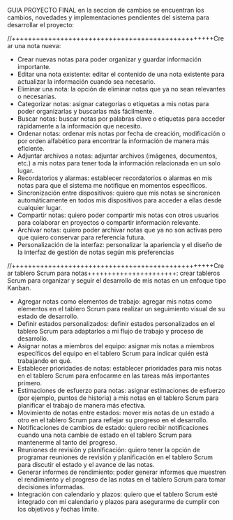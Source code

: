 GUIA PROYECTO FINAL
en la seccion de cambios se encuentran los cambios, novedades y implementaciones pendientes del sistema para desarrollar el proyecto:


//++++++++++++++++++++++++++++++++++++++++++++++++++Crear una nota nueva:

* Crear nuevas notas para poder organizar y guardar información importante.
* Editar una nota existente:
    editar el contenido de una nota existente para actualizar la información cuando sea necesario.
* Eliminar una nota:
    la opción de eliminar notas que ya no sean relevantes o necesarias.
* Categorizar notas:
    asignar categorías o etiquetas a mis notas para poder organizarlas y buscarlas más fácilmente.
* Buscar notas:
    buscar notas por palabras clave o etiquetas para acceder rápidamente a la información que necesito.
* Ordenar notas:
    ordenar mis notas por fecha de creación, modificación o por orden alfabético para encontrar la información de manera más eficiente.
* Adjuntar archivos a notas:
    adjuntar archivos (imágenes, documentos, etc.) a mis notas para tener toda la información relacionada en un solo lugar.
*  Recordatorios y alarmas:
    establecer recordatorios o alarmas en mis notas para que el sistema me notifique en momentos específicos.
* Sincronización entre dispositivos:
    quiero que mis notas se sincronicen automáticamente en todos mis dispositivos para acceder a ellas desde cualquier lugar.
* Compartir notas:
    quiero poder compartir mis notas con otros usuarios para colaborar en proyectos o compartir información relevante.
* Archivar notas:
    quiero poder archivar notas que ya no son activas pero que quiero conservar para referencia futura.
* Personalización de la interfaz:
    personalizar la apariencia y el diseño de la interfaz de gestión de notas según mis preferencias

//++++++++++++++++++++++++++++++++++++++++++++++++++Crear tablero Scrum para notas++++++++++++++++++++++:
    crear tableros Scrum para organizar y seguir el desarrollo de mis notas en un enfoque tipo Kanban.
* Agregar notas como elementos de trabajo:
    agregar mis notas como elementos en el tablero Scrum para realizar un seguimiento visual de su estado de desarrollo.
* Definir estados personalizados:
    definir estados personalizados en el tablero Scrum para adaptarlos a mi flujo de trabajo y proceso de desarrollo.
* Asignar notas a miembros del equipo:
    asignar mis notas a miembros específicos del equipo en el tablero Scrum para indicar quién está trabajando en qué.
* Establecer prioridades de notas:
    establecer prioridades para mis notas en el tablero Scrum para enfocarme en las tareas más importantes primero.
* Estimaciones de esfuerzo para notas:
    asignar estimaciones de esfuerzo (por ejemplo, puntos de historia) a mis notas en el tablero Scrum para planificar el trabajo de manera más efectiva.
* Movimiento de notas entre estados:
    mover mis notas de un estado a otro en el tablero Scrum para reflejar su progreso en el desarrollo.
* Notificaciones de cambios de estado:
    quiero recibir notificaciones cuando una nota cambie de estado en el tablero Scrum para mantenerme al tanto del progreso.
*  Reuniones de revisión y planificación:
    quiero tener la opción de programar reuniones de revisión y planificación en el tablero Scrum para discutir el estado y el avance de las notas.
* Generar informes de rendimiento:
    poder generar informes que muestren el rendimiento y el progreso de las notas en el tablero Scrum para tomar decisiones informadas.
* Integración con calendario y plazos:
    quiero que el tablero Scrum esté integrado con mi calendario y plazos para asegurarme de cumplir con los objetivos y fechas límite.
